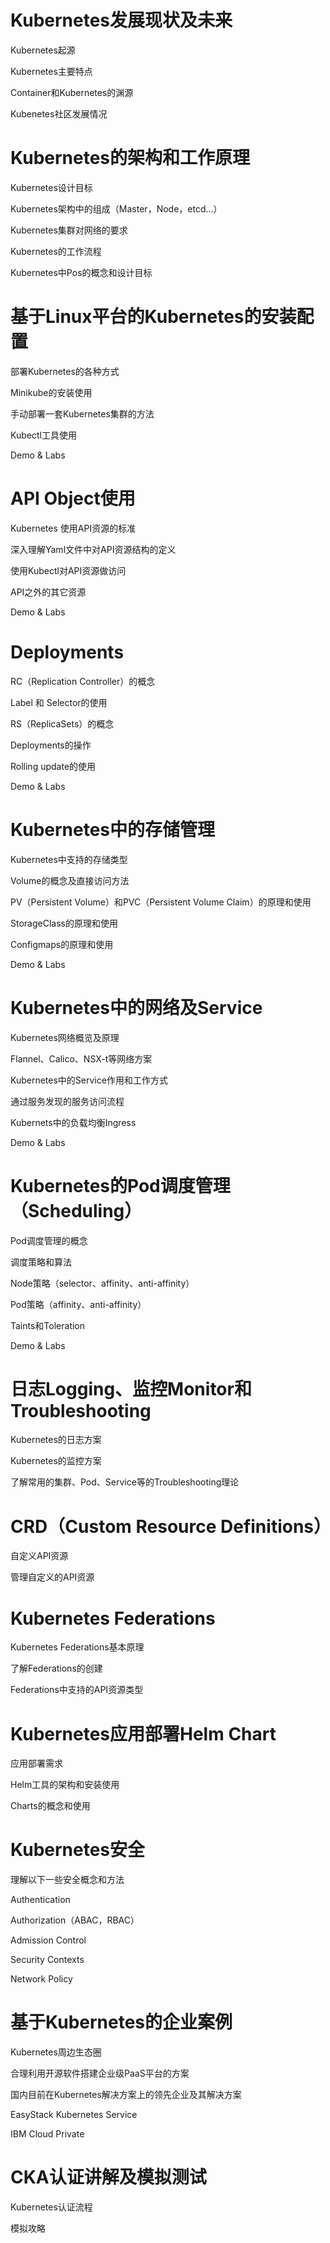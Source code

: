 # Kubernetes发展现状及未来

Kubernetes起源

Kubernetes主要特点

Container和Kubernetes的渊源

Kubenetes社区发展情况


# Kubernetes的架构和工作原理

Kubernetes设计目标

Kubernetes架构中的组成（Master，Node，etcd...）

Kubernetes集群对网络的要求

Kubernetes的工作流程

Kubernetes中Pos的概念和设计目标


# 基于Linux平台的Kubernetes的安装配置

部署Kubernetes的各种方式

Minikube的安装使用

手动部署一套Kubernetes集群的方法

Kubectl工具使用

Demo     & Labs


# API Object使用

Kubernetes     使用API资源的标准

深入理解Yaml文件中对API资源结构的定义

使用Kubectl对API资源做访问

API之外的其它资源

Demo     & Labs


# Deployments

RC（Replication     Controller）的概念

Label 和     Selector的使用

RS（ReplicaSets）的概念

Deployments的操作

Rolling     update的使用

Demo     & Labs


# Kubernetes中的存储管理

Kubernetes中支持的存储类型

Volume的概念及直接访问方法

PV（Persistent     Volume）和PVC（Persistent     Volume Claim）的原理和使用

StorageClass的原理和使用

Configmaps的原理和使用

Demo     & Labs


# Kubernetes中的网络及Service

Kubernetes网络概览及原理

Flannel、Calico、NSX-t等网络方案

Kubernetes中的Service作用和工作方式

通过服务发现的服务访问流程

Kubernets中的负载均衡Ingress

Demo     & Labs


# Kubernetes的Pod调度管理（Scheduling）

Pod调度管理的概念

调度策略和算法

Node策略（selector、affinity、anti-affinity）

Pod策略（affinity、anti-affinity）

Taints和Toleration

Demo     & Labs


# 日志Logging、监控Monitor和Troubleshooting

Kubernetes的日志方案

Kubernetes的监控方案

了解常用的集群、Pod、Service等的Troubleshooting理论


# CRD（Custom Resource Definitions）

自定义API资源

管理自定义的API资源


# Kubernetes Federations

Kubernetes     Federations基本原理

了解Federations的创建

Federations中支持的API资源类型


# Kubernetes应用部署Helm Chart

应用部署需求

Helm工具的架构和安装使用

Charts的概念和使用


# Kubernetes安全

理解以下一些安全概念和方法

Authentication

Authorization（ABAC，RBAC）

Admission     Control

Security     Contexts

Network     Policy


# 基于Kubernetes的企业案例

Kubernetes周边生态圈

合理利用开源软件搭建企业级PaaS平台的方案

国内目前在Kubernetes解决方案上的领先企业及其解决方案

EasyStack     Kubernetes Service

IBM     Cloud Private


# CKA认证讲解及模拟测试

Kubernetes认证流程

模拟攻略



